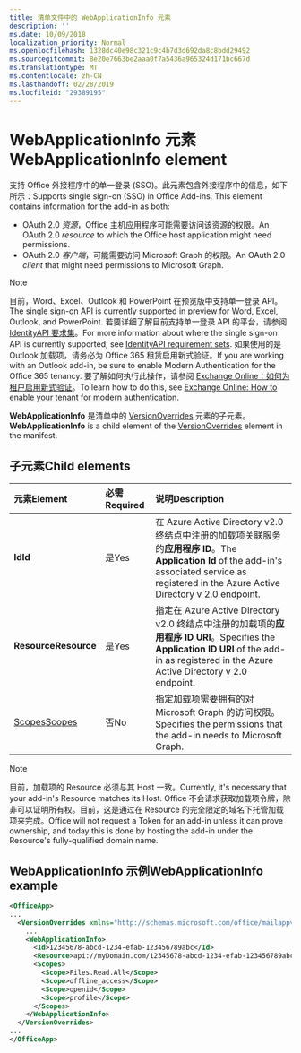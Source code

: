 ```yaml
---
title: 清单文件中的 WebApplicationInfo 元素
description: ''
ms.date: 10/09/2018
localization_priority: Normal
ms.openlocfilehash: 1328dc40e98c321c9c4b7d3d692da8c8bdd29492
ms.sourcegitcommit: 8e20e7663be2aaa0f7a5436a965324d171bc667d
ms.translationtype: MT
ms.contentlocale: zh-CN
ms.lasthandoff: 02/28/2019
ms.locfileid: "29389195"
---
```

# <a name="webapplicationinfo-element"></a><span data-ttu-id="e4e2b-102">WebApplicationInfo 元素</span><span class="sxs-lookup"><span data-stu-id="e4e2b-102">WebApplicationInfo element</span></span>

<span data-ttu-id="e4e2b-103">支持 Office 外接程序中的单一登录 (SSO)。此元素包含外接程序中的信息，如下所示：</span><span class="sxs-lookup"><span data-stu-id="e4e2b-103">Supports single sign-on (SSO) in Office Add-ins. This element contains information for the add-in as both:</span></span>

- <span data-ttu-id="e4e2b-104">OAuth 2.0 *资源*，Office 主机应用程序可能需要访问该资源的权限。</span><span class="sxs-lookup"><span data-stu-id="e4e2b-104">An OAuth 2.0 *resource* to which the Office host application might need permissions.</span></span>
- <span data-ttu-id="e4e2b-105">OAuth 2.0 *客户端*，可能需要访问 Microsoft Graph 的权限。</span><span class="sxs-lookup"><span data-stu-id="e4e2b-105">An OAuth 2.0 *client* that might need permissions to Microsoft Graph.</span></span>

> [!NOTE]
> <span data-ttu-id="e4e2b-106">目前，Word、Excel、Outlook 和 PowerPoint 在预览版中支持单一登录 API。</span><span class="sxs-lookup"><span data-stu-id="e4e2b-106">The single sign-on API is currently supported in preview for Word, Excel, Outlook, and PowerPoint.</span></span> <span data-ttu-id="e4e2b-107">若要详细了解目前支持单一登录 API 的平台，请参阅 [IdentityAPI 要求集](https://docs.microsoft.com/office/dev/add-ins/reference/requirement-sets/identity-api-requirement-sets)。</span><span class="sxs-lookup"><span data-stu-id="e4e2b-107">For more information about where the single sign-on API is currently supported, see [IdentityAPI requirement sets](https://docs.microsoft.com/office/dev/add-ins/reference/requirement-sets/identity-api-requirement-sets).</span></span> <span data-ttu-id="e4e2b-108">如果使用的是 Outlook 加载项，请务必为 Office 365 租赁启用新式验证。</span><span class="sxs-lookup"><span data-stu-id="e4e2b-108">If you are working with an Outlook add-in, be sure to enable Modern Authentication for the Office 365 tenancy.</span></span> <span data-ttu-id="e4e2b-109">要了解如何执行此操作，请参阅 [Exchange Online：如何为租户启用新式验证](https://social.technet.microsoft.com/wiki/contents/articles/32711.exchange-online-how-to-enable-your-tenant-for-modern-authentication.aspx)。</span><span class="sxs-lookup"><span data-stu-id="e4e2b-109">To learn how to do this, see [Exchange Online: How to enable your tenant for modern authentication](https://social.technet.microsoft.com/wiki/contents/articles/32711.exchange-online-how-to-enable-your-tenant-for-modern-authentication.aspx).</span></span>

<span data-ttu-id="e4e2b-110">**WebApplicationInfo** 是清单中的 [VersionOverrides](versionoverrides.md) 元素的子元素。</span><span class="sxs-lookup"><span data-stu-id="e4e2b-110">**WebApplicationInfo** is a child element of the [VersionOverrides](versionoverrides.md) element in the manifest.</span></span>  

## <a name="child-elements"></a><span data-ttu-id="e4e2b-111">子元素</span><span class="sxs-lookup"><span data-stu-id="e4e2b-111">Child elements</span></span>

|  <span data-ttu-id="e4e2b-112">元素</span><span class="sxs-lookup"><span data-stu-id="e4e2b-112">Element</span></span> |  <span data-ttu-id="e4e2b-113">必需</span><span class="sxs-lookup"><span data-stu-id="e4e2b-113">Required</span></span>  |  <span data-ttu-id="e4e2b-114">说明</span><span class="sxs-lookup"><span data-stu-id="e4e2b-114">Description</span></span>  |
|:-----|:-----|:-----|
|  <span data-ttu-id="e4e2b-115">**Id**</span><span class="sxs-lookup"><span data-stu-id="e4e2b-115">**Id**</span></span>    |  <span data-ttu-id="e4e2b-116">是</span><span class="sxs-lookup"><span data-stu-id="e4e2b-116">Yes</span></span>   |  <span data-ttu-id="e4e2b-117">在 Azure Active Directory v2.0 终结点中注册的加载项关联服务的**应用程序 ID**。</span><span class="sxs-lookup"><span data-stu-id="e4e2b-117">The **Application Id** of the add-in's associated service as registered in the Azure Active Directory v 2.0 endpoint.</span></span>|
|  <span data-ttu-id="e4e2b-118">**Resource**</span><span class="sxs-lookup"><span data-stu-id="e4e2b-118">**Resource**</span></span>  |  <span data-ttu-id="e4e2b-119">是</span><span class="sxs-lookup"><span data-stu-id="e4e2b-119">Yes</span></span>   |  <span data-ttu-id="e4e2b-120">指定在 Azure Active Directory v2.0 终结点中注册的加载项的**应用程序 ID URI**。</span><span class="sxs-lookup"><span data-stu-id="e4e2b-120">Specifies the **Application ID URI** of the add-in as registered in the Azure Active Directory v 2.0 endpoint.</span></span>|
|  [<span data-ttu-id="e4e2b-121">Scopes</span><span class="sxs-lookup"><span data-stu-id="e4e2b-121">Scopes</span></span>](scopes.md)                |  <span data-ttu-id="e4e2b-122">否</span><span class="sxs-lookup"><span data-stu-id="e4e2b-122">No</span></span>  |  <span data-ttu-id="e4e2b-123">指定加载项需要拥有的对 Microsoft Graph 的访问权限。</span><span class="sxs-lookup"><span data-stu-id="e4e2b-123">Specifies the permissions that the add-in needs to Microsoft Graph.</span></span>  |

> [!NOTE] 
> <span data-ttu-id="e4e2b-124">目前，加载项的 Resource 必须与其 Host 一致。</span><span class="sxs-lookup"><span data-stu-id="e4e2b-124">Currently, it's necessary that your add-in's Resource matches its Host.</span></span> <span data-ttu-id="e4e2b-125">Office 不会请求获取加载项令牌，除非可以证明所有权。目前，这是通过在 Resource 的完全限定的域名下托管加载项来完成。</span><span class="sxs-lookup"><span data-stu-id="e4e2b-125">Office will not request a Token for an add-in unless it can prove ownership, and today this is done by hosting the add-in under the Resource's fully-qualified domain name.</span></span>

## <a name="webapplicationinfo-example"></a><span data-ttu-id="e4e2b-126">WebApplicationInfo 示例</span><span class="sxs-lookup"><span data-stu-id="e4e2b-126">WebApplicationInfo example</span></span>

```xml
<OfficeApp>
...
  <VersionOverrides xmlns="http://schemas.microsoft.com/office/mailappversionoverrides" xsi:type="VersionOverridesV1_0">
    ...
    <WebApplicationInfo>
      <Id>12345678-abcd-1234-efab-123456789abc</Id>
      <Resource>api://myDomain.com/12345678-abcd-1234-efab-123456789abc<Resource>
      <Scopes>
        <Scope>Files.Read.All</Scope>
        <Scope>offline_access</Scope>
        <Scope>openid</Scope>
        <Scope>profile</Scope>        
      </Scopes>
    </WebApplicationInfo>
  </VersionOverrides>
...
</OfficeApp>
```
